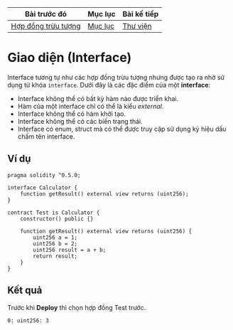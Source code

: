 |Bài trước đó|Mục lục|Bài kế tiếp|
|---|---|---|
|[Hợp đồng trừu tượng](34_AbstractContracts.md)|[Mục lục](README.md)|[Thư viện](36_Libraries.md)|

# Giao diện (Interface)

Interface tương tự như các hợp đồng trừu tượng nhưng được tạo ra nhờ sử dụng từ khóa `interface`. Dưới đây là các đặc điểm của một **interface**:

* Interface không thể có bất kỳ hàm nào được triển khai.
* Hàm của một interface chỉ có thể là kiểu *external*.
* Interface không thể có hàm khởi tạo.
* Interface không thể có các biến trạng thái.
* Interface có enum, struct mà có thể được truy cập sử dụng ký hiệu dấu chấm tên interface.

## Ví dụ

```solidity
pragma solidity ^0.5.0;

interface Calculator {
    function getResult() external view returns (uint256);
}

contract Test is Calculator {
    constructor() public {}

    function getResult() external view returns (uint256) {
        uint256 a = 1;
        uint256 b = 2;
        uint256 result = a + b;
        return result;
    }
}
```

## Kết quả

Trước khi **Deploy** thì chọn hợp đồng Test trước.

```
0: uint256: 3
```
